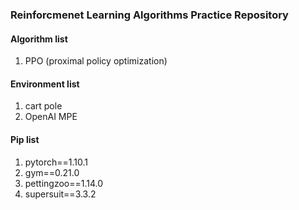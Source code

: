 ### Reinforcmenet Learning Algorithms Practice Repository
#### Algorithm list
1. PPO (proximal policy optimization)

#### Environment list
1. cart pole
2. OpenAI MPE

#### Pip list
1. pytorch==1.10.1
2. gym==0.21.0
3. pettingzoo==1.14.0
4. supersuit==3.3.2